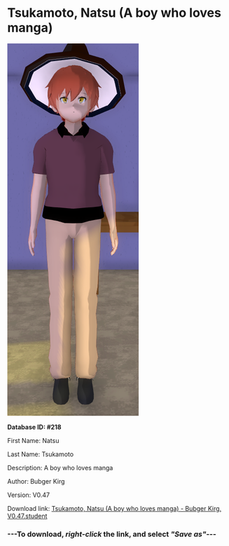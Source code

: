 # Tsukamoto, Natsu (A boy who loves manga)

<img src="https://raw.githubusercontent.com/Arbiter1223/Daigaku-Gurashi-Custom-Students/master/Students/Files/Tsukamoto%2C%20Natsu%20(A%20boy%20who%20loves%20manga).png" title="Tsukamoto, Natsu (A boy who loves manga) - Bubger Kirg, V0.47">

**Database ID: #218**

First Name: Natsu

Last Name: Tsukamoto

Description: A boy who loves manga

Author: Bubger Kirg

Version: V0.47

Download link: <a href="https://raw.githubusercontent.com/Arbiter1223/Daigaku-Gurashi-Custom-Students/master/Students/Files/Tsukamoto%2C%20Natsu%20(A%20boy%20who%20loves%20manga)%20-%20Bubger%20Kirg%2C%20V0.47.student">Tsukamoto, Natsu (A boy who loves manga) - Bubger Kirg, V0.47.student</a>

### ---**To download, _right-click_ the link, and select _"Save as"_**---
